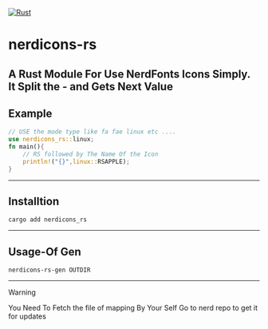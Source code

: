 [![Rust](https://img.shields.io/badge/Rust-%23000000.svg?e&logo=rust&logoColor=red)](#)
# nerdicons-rs 
A Rust Module For Use NerdFonts Icons Simply.
It Split the - and Gets Next Value
---
## Example
```rust
// USE the mode type like fa fae linux etc ....
use nerdicons_rs::linux;
fn main(){
    // RS followed by The Name Of the Icon
    println!("{}",linux::RSAPPLE);
}
```
---
## Installtion
```shell
cargo add nerdicons_rs
```
---
## Usage-Of Gen
```shell
nerdicons-rs-gen OUTDIR 
```
---
> [!WARNING]
> You Need To Fetch the file of mapping By Your Self Go to nerd repo to get it for updates 

